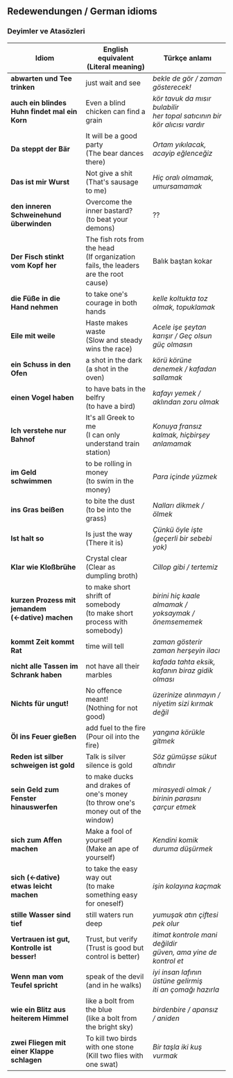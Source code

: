 ## Redewendungen / German idioms
### Deyimler ve Atasözleri

Idiom | English equivalent<br>(Literal meaning) | Türkçe anlamı
--- | --- | ---
**abwarten und Tee trinken** | just wait and see | _bekle de gör / zaman gösterecek!_
**auch ein blindes Huhn findet mal ein Korn** | Even a blind chicken can find a grain | _kör tavuk da mısır bulabilir<br>her topal satıcının bir kör alıcısı vardır_
**Da steppt der Bär** | It will be a good party<br>(The bear dances there) | _Ortam yıkılacak, acayip eğlenceğiz_
**Das ist mir Wurst** | Not give a shit<br>(That's sausage to me) | _Hiç oralı olmamak, umursamamak_
**den inneren Schweinehund überwinden** | Overcome the inner bastard?<br />(to beat your demons) | ??
**Der Fisch stinkt vom Kopf her** | The fish rots from the head<br>(If organization fails, the leaders are the root cause) | Balık baştan kokar
**die Füße in die Hand nehmen** | to take one's courage in both hands | _kelle koltukta toz olmak, topuklamak_
**Eile mit weile** | Haste makes waste<br>(Slow and steady wins the race) | _Acele işe şeytan karışır / Geç olsun güç olmasın_
**ein Schuss in den Ofen** | a shot in the dark<br>(a shot in the oven) | _körü körüne denemek / kafadan sallamak_
**einen Vogel haben** | to have bats in the belfry<br>(to have a bird) | _kafayı yemek / aklından zoru olmak_
**Ich verstehe nur Bahnof** | It's all Greek to me<br>(I can only understand train station) | _Konuya fransız kalmak, hiçbirşey anlamamak_
**im Geld schwimmen** | to be rolling in money<br>(to swim in the money) | _Para içinde yüzmek_
**ins Gras beißen** | to bite the dust<br>(to be into the grass) | _Nalları dikmek / ölmek_
**Ist halt so** | Is just the way<br>(There it is) | _Çünkü öyle işte (geçerli bir sebebi yok)_
**Klar wie Kloßbrühe** | Crystal clear<br>(Clear as dumpling broth) | _Cillop gibi / tertemiz_
**kurzen Prozess mit jemandem (←dative) machen** | to make short shrift of somebody<br>(to make short process with somebody) | _birini hiç kaale almamak / yoksaymak / önemsememek_
**kommt Zeit kommt Rat** | time will tell | _zaman gösterir<br>zaman herşeyin ilacı_
**nicht alle Tassen im Schrank haben** | not have all their marbles | _kafada tahta eksik, kafanın biraz gidik olması_
**Nichts für ungut!** | No offence meant!<br>(Nothing for not good) | _üzerinize alınmayın / niyetim sizi kırmak değil_
**Öl ins Feuer gießen** | add fuel to the fire<br>(Pour oil into the fire) | _yangına körükle gitmek_
**Reden ist silber schweigen ist gold** | Talk is silver silence is gold | _Söz gümüşse sükut altındır_
**sein Geld zum Fenster hinauswerfen** | to make ducks and drakes of one's money<br>(to throw one's money out of the window) | _mirasyedi olmak / birinin parasını çarçur etmek_
**sich zum Affen machen** | Make a fool of yourself<br>(Make an ape of yourself) | _Kendini komik duruma düşürmek_
**sich (←dative) etwas leicht machen** | to take the easy way out<br>(to make something easy for oneself) | _işin kolayına kaçmak_
**stille Wasser sind tief** | still waters run deep | _yumuşak atın çiftesi pek olur_
**Vertrauen ist gut, Kontrolle ist besser!** | Trust, but verify<br>(Trust is good but control is better) | _itimat kontrole mani değildir<br>güven, ama yine de kontrol et_
**Wenn man vom Teufel spricht** | speak of the devil (and in he walks) | 	_iyi insan lafının üstüne gelirmiş<br>iti an çomağı hazırla_
**wie ein Blitz aus heiterem Himmel** | like a bolt from the blue<br>(like a bolt from the bright sky) | _birdenbire / apansız / aniden_
**zwei Fliegen mit einer Klappe schlagen** | To kill two birds with one stone<br>(Kill two flies with one swat) | _Bir taşla iki kuş vurmak_



